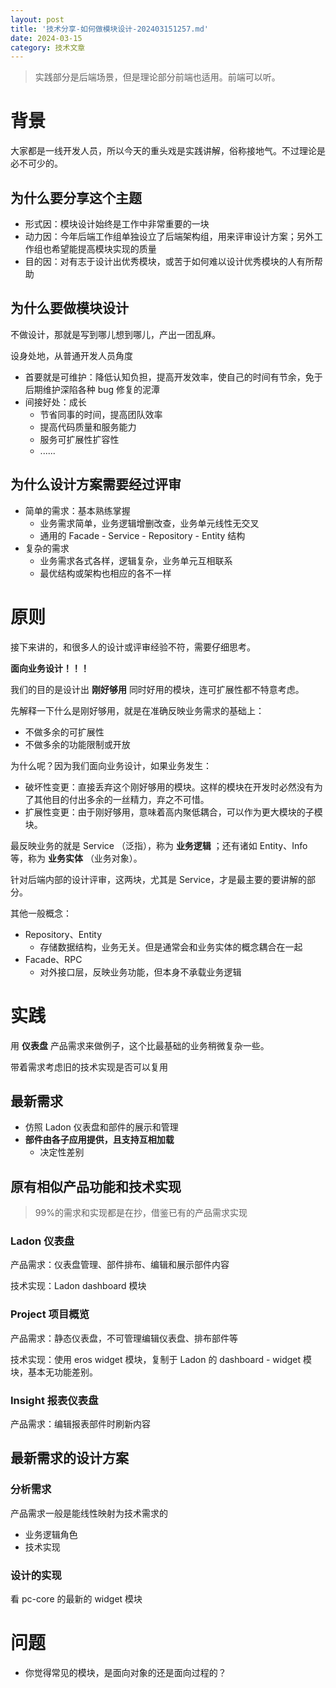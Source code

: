 ```yaml
---
layout: post
title: '技术分享-如何做模块设计-202403151257.md'
date: 2024-03-15
category: 技术文章
---
```



> 实践部分是后端场景，但是理论部分前端也适用。前端可以听。





# 背景

大家都是一线开发人员，所以今天的重头戏是实践讲解，俗称接地气。不过理论是必不可少的。



## 为什么要分享这个主题

- 形式因：模块设计始终是工作中非常重要的一块
- 动力因：今年后端工作组单独设立了后端架构组，用来评审设计方案；另外工作组也希望能提高模块实现的质量
- 目的因：对有志于设计出优秀模块，或苦于如何难以设计优秀模块的人有所帮助


## 为什么要做模块设计

不做设计，那就是写到哪儿想到哪儿，产出一团乱麻。



设身处地，从普通开发人员角度

- 首要就是可维护：降低认知负担，提高开发效率，使自己的时间有节余，免于后期维护深陷各种 bug 修复的泥潭
- 间接好处：成长
    - 节省同事的时间，提高团队效率
    - 提高代码质量和服务能力
    - 服务可扩展性扩容性
    - ......


## 为什么设计方案需要经过评审

- 简单的需求：基本熟练掌握
    - 业务需求简单，业务逻辑增删改查，业务单元线性无交叉
    - 通用的 Facade - Service - Repository - Entity 结构
- 复杂的需求
    - 业务需求各式各样，逻辑复杂，业务单元互相联系
    - 最优结构或架构也相应的各不一样




# 原则

接下来讲的，和很多人的设计或评审经验不符，需要仔细思考。



**面向业务设计！！！**

我们的目的是设计出  **刚好够用**  同时好用的模块，连可扩展性都不特意考虑。



先解释一下什么是刚好够用，就是在准确反映业务需求的基础上：

- 不做多余的可扩展性
- 不做多余的功能限制或开放




为什么呢？因为我们面向业务设计，如果业务发生：

- 破坏性变更：直接丢弃这个刚好够用的模块。这样的模块在开发时必然没有为了其他目的付出多余的一丝精力，弃之不可惜。
- 扩展性变更：由于刚好够用，意味着高内聚低耦合，可以作为更大模块的子模块。




最反映业务的就是 Service （泛指），称为  **业务逻辑**  ；还有诸如 Entity、Info 等，称为  **业务实体**  （业务对象）。

针对后端内部的设计评审，这两块，尤其是 Service，才是最主要的要讲解的部分。

其他一般概念：

- Repository、Entity
    - 存储数据结构，业务无关。但是通常会和业务实体的概念耦合在一起
- Facade、RPC
    - 对外接口层，反映业务功能，但本身不承载业务逻辑




# 实践

用  **仪表盘**  产品需求来做例子，这个比最基础的业务稍微复杂一些。

带着需求考虑旧的技术实现是否可以复用



## 最新需求

- 仿照 Ladon 仪表盘和部件的展示和管理
- **部件由各子应用提供，且支持互相加载**
    - 决定性差别


## 原有相似产品功能和技术实现

> 99%的需求和实现都是在抄，借鉴已有的产品需求实现

### Ladon 仪表盘

产品需求：仪表盘管理、部件排布、编辑和展示部件内容

技术实现：Ladon dashboard 模块

### Project 项目概览

产品需求：静态仪表盘，不可管理编辑仪表盘、排布部件等

技术实现：使用 eros widget 模块，复制于 Ladon 的 dashboard - widget 模块，基本无功能差别。

### Insight 报表仪表盘

产品需求：编辑报表部件时刷新内容

## 最新需求的设计方案

### 分析需求

产品需求一般是能线性映射为技术需求的

- 业务逻辑角色
- 技术实现


### 设计的实现

看 pc-core 的最新的 widget 模块



# 问题

- 你觉得常见的模块，是面向对象的还是面向过程的？

